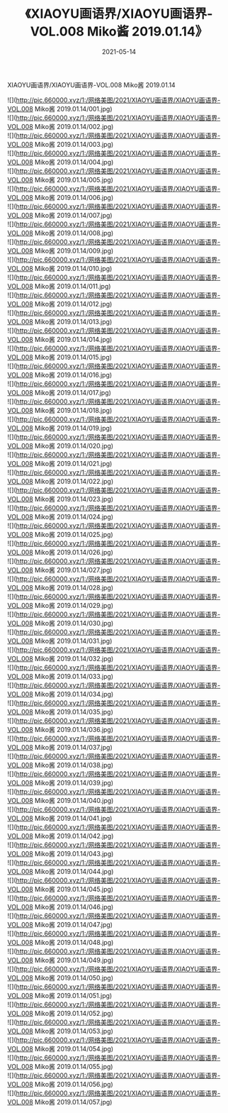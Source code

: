 ﻿---
layout: post
title:  《XIAOYU画语界/XIAOYU画语界-VOL.008 Miko酱 2019.01.14》
date:   2021-05-14
img: http://pic.660000.xyz/1:/网络美图/2021/XIAOYU画语界/XIAOYU画语界-VOL.008 Miko酱 2019.01.14/000.jpg
categories: [美女, 清纯, 唯美]
---

XIAOYU画语界/XIAOYU画语界-VOL.008 Miko酱 2019.01.14

 ![](http://pic.660000.xyz/1:/网络美图/2021/XIAOYU画语界/XIAOYU画语界-VOL.008 Miko酱 2019.01.14/001.jpg) <br>![](http://pic.660000.xyz/1:/网络美图/2021/XIAOYU画语界/XIAOYU画语界-VOL.008 Miko酱 2019.01.14/002.jpg) <br>![](http://pic.660000.xyz/1:/网络美图/2021/XIAOYU画语界/XIAOYU画语界-VOL.008 Miko酱 2019.01.14/003.jpg) <br>![](http://pic.660000.xyz/1:/网络美图/2021/XIAOYU画语界/XIAOYU画语界-VOL.008 Miko酱 2019.01.14/004.jpg) <br>![](http://pic.660000.xyz/1:/网络美图/2021/XIAOYU画语界/XIAOYU画语界-VOL.008 Miko酱 2019.01.14/005.jpg) <br>![](http://pic.660000.xyz/1:/网络美图/2021/XIAOYU画语界/XIAOYU画语界-VOL.008 Miko酱 2019.01.14/006.jpg) <br>![](http://pic.660000.xyz/1:/网络美图/2021/XIAOYU画语界/XIAOYU画语界-VOL.008 Miko酱 2019.01.14/007.jpg) <br>![](http://pic.660000.xyz/1:/网络美图/2021/XIAOYU画语界/XIAOYU画语界-VOL.008 Miko酱 2019.01.14/008.jpg) <br>![](http://pic.660000.xyz/1:/网络美图/2021/XIAOYU画语界/XIAOYU画语界-VOL.008 Miko酱 2019.01.14/009.jpg) <br>![](http://pic.660000.xyz/1:/网络美图/2021/XIAOYU画语界/XIAOYU画语界-VOL.008 Miko酱 2019.01.14/010.jpg) <br>![](http://pic.660000.xyz/1:/网络美图/2021/XIAOYU画语界/XIAOYU画语界-VOL.008 Miko酱 2019.01.14/011.jpg) <br>![](http://pic.660000.xyz/1:/网络美图/2021/XIAOYU画语界/XIAOYU画语界-VOL.008 Miko酱 2019.01.14/012.jpg) <br>![](http://pic.660000.xyz/1:/网络美图/2021/XIAOYU画语界/XIAOYU画语界-VOL.008 Miko酱 2019.01.14/013.jpg) <br>![](http://pic.660000.xyz/1:/网络美图/2021/XIAOYU画语界/XIAOYU画语界-VOL.008 Miko酱 2019.01.14/014.jpg) <br>![](http://pic.660000.xyz/1:/网络美图/2021/XIAOYU画语界/XIAOYU画语界-VOL.008 Miko酱 2019.01.14/015.jpg) <br>![](http://pic.660000.xyz/1:/网络美图/2021/XIAOYU画语界/XIAOYU画语界-VOL.008 Miko酱 2019.01.14/016.jpg) <br>![](http://pic.660000.xyz/1:/网络美图/2021/XIAOYU画语界/XIAOYU画语界-VOL.008 Miko酱 2019.01.14/017.jpg) <br>![](http://pic.660000.xyz/1:/网络美图/2021/XIAOYU画语界/XIAOYU画语界-VOL.008 Miko酱 2019.01.14/018.jpg) <br>![](http://pic.660000.xyz/1:/网络美图/2021/XIAOYU画语界/XIAOYU画语界-VOL.008 Miko酱 2019.01.14/019.jpg) <br>![](http://pic.660000.xyz/1:/网络美图/2021/XIAOYU画语界/XIAOYU画语界-VOL.008 Miko酱 2019.01.14/020.jpg) <br>![](http://pic.660000.xyz/1:/网络美图/2021/XIAOYU画语界/XIAOYU画语界-VOL.008 Miko酱 2019.01.14/021.jpg) <br>![](http://pic.660000.xyz/1:/网络美图/2021/XIAOYU画语界/XIAOYU画语界-VOL.008 Miko酱 2019.01.14/022.jpg) <br>![](http://pic.660000.xyz/1:/网络美图/2021/XIAOYU画语界/XIAOYU画语界-VOL.008 Miko酱 2019.01.14/023.jpg) <br>![](http://pic.660000.xyz/1:/网络美图/2021/XIAOYU画语界/XIAOYU画语界-VOL.008 Miko酱 2019.01.14/024.jpg) <br>![](http://pic.660000.xyz/1:/网络美图/2021/XIAOYU画语界/XIAOYU画语界-VOL.008 Miko酱 2019.01.14/025.jpg) <br>![](http://pic.660000.xyz/1:/网络美图/2021/XIAOYU画语界/XIAOYU画语界-VOL.008 Miko酱 2019.01.14/026.jpg) <br>![](http://pic.660000.xyz/1:/网络美图/2021/XIAOYU画语界/XIAOYU画语界-VOL.008 Miko酱 2019.01.14/027.jpg) <br>![](http://pic.660000.xyz/1:/网络美图/2021/XIAOYU画语界/XIAOYU画语界-VOL.008 Miko酱 2019.01.14/028.jpg) <br>![](http://pic.660000.xyz/1:/网络美图/2021/XIAOYU画语界/XIAOYU画语界-VOL.008 Miko酱 2019.01.14/029.jpg) <br>![](http://pic.660000.xyz/1:/网络美图/2021/XIAOYU画语界/XIAOYU画语界-VOL.008 Miko酱 2019.01.14/030.jpg) <br>![](http://pic.660000.xyz/1:/网络美图/2021/XIAOYU画语界/XIAOYU画语界-VOL.008 Miko酱 2019.01.14/031.jpg) <br>![](http://pic.660000.xyz/1:/网络美图/2021/XIAOYU画语界/XIAOYU画语界-VOL.008 Miko酱 2019.01.14/032.jpg) <br>![](http://pic.660000.xyz/1:/网络美图/2021/XIAOYU画语界/XIAOYU画语界-VOL.008 Miko酱 2019.01.14/033.jpg) <br>![](http://pic.660000.xyz/1:/网络美图/2021/XIAOYU画语界/XIAOYU画语界-VOL.008 Miko酱 2019.01.14/034.jpg) <br>![](http://pic.660000.xyz/1:/网络美图/2021/XIAOYU画语界/XIAOYU画语界-VOL.008 Miko酱 2019.01.14/035.jpg) <br>![](http://pic.660000.xyz/1:/网络美图/2021/XIAOYU画语界/XIAOYU画语界-VOL.008 Miko酱 2019.01.14/036.jpg) <br>![](http://pic.660000.xyz/1:/网络美图/2021/XIAOYU画语界/XIAOYU画语界-VOL.008 Miko酱 2019.01.14/037.jpg) <br>![](http://pic.660000.xyz/1:/网络美图/2021/XIAOYU画语界/XIAOYU画语界-VOL.008 Miko酱 2019.01.14/038.jpg) <br>![](http://pic.660000.xyz/1:/网络美图/2021/XIAOYU画语界/XIAOYU画语界-VOL.008 Miko酱 2019.01.14/039.jpg) <br>![](http://pic.660000.xyz/1:/网络美图/2021/XIAOYU画语界/XIAOYU画语界-VOL.008 Miko酱 2019.01.14/040.jpg) <br>![](http://pic.660000.xyz/1:/网络美图/2021/XIAOYU画语界/XIAOYU画语界-VOL.008 Miko酱 2019.01.14/041.jpg) <br>![](http://pic.660000.xyz/1:/网络美图/2021/XIAOYU画语界/XIAOYU画语界-VOL.008 Miko酱 2019.01.14/042.jpg) <br>![](http://pic.660000.xyz/1:/网络美图/2021/XIAOYU画语界/XIAOYU画语界-VOL.008 Miko酱 2019.01.14/043.jpg) <br>![](http://pic.660000.xyz/1:/网络美图/2021/XIAOYU画语界/XIAOYU画语界-VOL.008 Miko酱 2019.01.14/044.jpg) <br>![](http://pic.660000.xyz/1:/网络美图/2021/XIAOYU画语界/XIAOYU画语界-VOL.008 Miko酱 2019.01.14/045.jpg) <br>![](http://pic.660000.xyz/1:/网络美图/2021/XIAOYU画语界/XIAOYU画语界-VOL.008 Miko酱 2019.01.14/046.jpg) <br>![](http://pic.660000.xyz/1:/网络美图/2021/XIAOYU画语界/XIAOYU画语界-VOL.008 Miko酱 2019.01.14/047.jpg) <br>![](http://pic.660000.xyz/1:/网络美图/2021/XIAOYU画语界/XIAOYU画语界-VOL.008 Miko酱 2019.01.14/048.jpg) <br>![](http://pic.660000.xyz/1:/网络美图/2021/XIAOYU画语界/XIAOYU画语界-VOL.008 Miko酱 2019.01.14/049.jpg) <br>![](http://pic.660000.xyz/1:/网络美图/2021/XIAOYU画语界/XIAOYU画语界-VOL.008 Miko酱 2019.01.14/050.jpg) <br>![](http://pic.660000.xyz/1:/网络美图/2021/XIAOYU画语界/XIAOYU画语界-VOL.008 Miko酱 2019.01.14/051.jpg) <br>![](http://pic.660000.xyz/1:/网络美图/2021/XIAOYU画语界/XIAOYU画语界-VOL.008 Miko酱 2019.01.14/052.jpg) <br>![](http://pic.660000.xyz/1:/网络美图/2021/XIAOYU画语界/XIAOYU画语界-VOL.008 Miko酱 2019.01.14/053.jpg) <br>![](http://pic.660000.xyz/1:/网络美图/2021/XIAOYU画语界/XIAOYU画语界-VOL.008 Miko酱 2019.01.14/054.jpg) <br>![](http://pic.660000.xyz/1:/网络美图/2021/XIAOYU画语界/XIAOYU画语界-VOL.008 Miko酱 2019.01.14/055.jpg) <br>![](http://pic.660000.xyz/1:/网络美图/2021/XIAOYU画语界/XIAOYU画语界-VOL.008 Miko酱 2019.01.14/056.jpg) <br>![](http://pic.660000.xyz/1:/网络美图/2021/XIAOYU画语界/XIAOYU画语界-VOL.008 Miko酱 2019.01.14/057.jpg) <br>